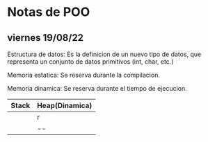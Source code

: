 # Notas de POO
## viernes 19/08/22
Estructura de datos: Es la definicion de un nuevo tipo de datos, que representa un conjunto de datos primitivos (int, char, etc.) 

Memoria estatica: Se reserva durante la compilacion.

Memoria dinamica: Se reserva durante el tiempo de ejecucion.

| Stack | Heap(Dinamica)|
|-------|---------------|
| |r| | free(  )| 
| |--| | asd |